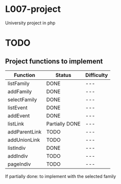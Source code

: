 # L007-project
University project in php


# TODO



## Project functions to implement

| Function      | Status         | Difficulty |
|---------------|----------------|------------|
| listFamily    | DONE           | ---        |
| addFamily     | DONE           | ---        |
| selectFamily  | DONE           | ---        |
| listEvent     | DONE           | ---        |
| addEvent      | DONE           | ---        |
| listLink      | Partially DONE | ---        |
| addParentLink | TODO           | ---        |
| addUnionLink  | TODO           | ---        |
| listIndiv     | DONE           | ---        |
| addIndiv      | TODO           | ---        |
| pageIndiv     | TODO           | ---        |

If partially done: to implement with the selected family

